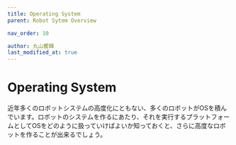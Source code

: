 ```yaml
---
title: Operating System
parent: Robot Sytem Overview

nav_order: 10

author: 丸山響輝
last_modified_at: true
---
```


# **Operating System**

近年多くのロボットシステムの高度化にともない、多くのロボットがOSを積んでいます。ロボットのシステムを作るにあたり、それを実行するプラットフォームとしてOSをどのように扱っていけばよいか知っておくと、さらに高度なロボットを作ることが出来るでしょう。
